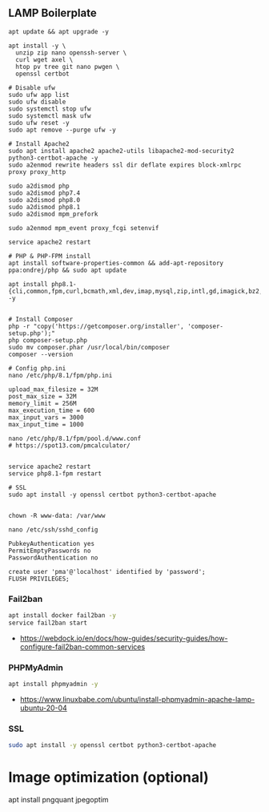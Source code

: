 ## LAMP Boilerplate

```shell
apt update && apt upgrade -y

apt install -y \
  unzip zip nano openssh-server \
  curl wget axel \
  htop pv tree git nano pwgen \
  openssl certbot

# Disable ufw
sudo ufw app list
sudo ufw disable
sudo systemctl stop ufw
sudo systemctl mask ufw
sudo ufw reset -y
sudo apt remove --purge ufw -y

# Install Apache2
sudo apt install apache2 apache2-utils libapache2-mod-security2 python3-certbot-apache -y
sudo a2enmod rewrite headers ssl dir deflate expires block-xmlrpc proxy proxy_http

sudo a2dismod php
sudo a2dismod php7.4
sudo a2dismod php8.0
sudo a2dismod php8.1
sudo a2dismod mpm_prefork

sudo a2enmod mpm_event proxy_fcgi setenvif

service apache2 restart

# PHP & PHP-FPM install
apt install software-properties-common && add-apt-repository ppa:ondrej/php && sudo apt update

apt install php8.1-{cli,common,fpm,curl,bcmath,xml,dev,imap,mysql,zip,intl,gd,imagick,bz2,curl,mbstring,soap,cgi,redis,ssh2,yaml} -y


# Install Composer
php -r "copy('https://getcomposer.org/installer', 'composer-setup.php');"
php composer-setup.php
sudo mv composer.phar /usr/local/bin/composer
composer --version

# Config php.ini
nano /etc/php/8.1/fpm/php.ini

upload_max_filesize = 32M
post_max_size = 32M
memory_limit = 256M
max_execution_time = 600
max_input_vars = 3000
max_input_time = 1000

nano /etc/php/8.1/fpm/pool.d/www.conf
# https://spot13.com/pmcalculator/


service apache2 restart
service php8.1-fpm restart

# SSL
sudo apt install -y openssl certbot python3-certbot-apache


chown -R www-data: /var/www

nano /etc/ssh/sshd_config

PubkeyAuthentication yes
PermitEmptyPasswords no
PasswordAuthentication no

create user 'pma'@'localhost' identified by 'password';
FLUSH PRIVILEGES;
```

### Fail2ban
```bash
apt install docker fail2ban -y
service fail2ban start
```
- https://webdock.io/en/docs/how-guides/security-guides/how-configure-fail2ban-common-services

### PHPMyAdmin
```bash
apt install phpmyadmin -y
```
- https://www.linuxbabe.com/ubuntu/install-phpmyadmin-apache-lamp-ubuntu-20-04


### SSL
```bash
sudo apt install -y openssl certbot python3-certbot-apache
```

# Image optimization (optional)
apt install pngquant jpegoptim